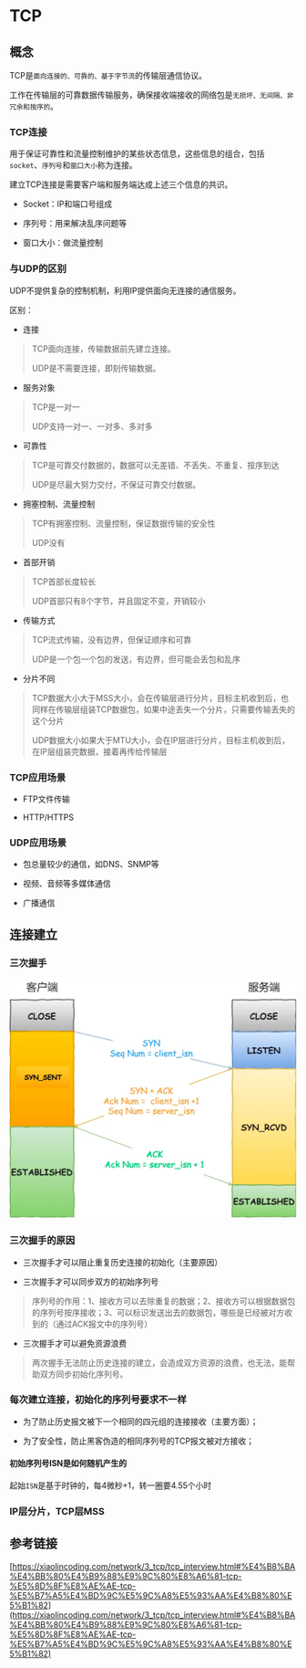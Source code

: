 # TCP

## 概念
TCP是`面向连接的、可靠的、基于字节流`的传输层通信协议。

工作在传输层的可靠数据传输服务，确保接收端接收的网络包是`无损坏、无间隔、非冗余和按序的`。

### TCP连接

用于保证可靠性和流量控制维护的某些状态信息，这些信息的组合，包括`socket`、`序列号`和`窗口大小`称为连接。

建立TCP连接是需要客户端和服务端达成上述三个信息的共识。

- Socket：IP和端口号组成

- 序列号：用来解决乱序问题等

- 窗口大小：做流量控制

### 与UDP的区别

UDP不提供复杂的控制机制，利用IP提供面向无连接的通信服务。

区别：

- 连接

> TCP面向连接，传输数据前先建立连接。
>
> UDP是不需要连接，即刻传输数据。

- 服务对象

> TCP是一对一
>
> UDP支持一对一、一对多、多对多

- 可靠性

> TCP是可靠交付数据的，数据可以无差错、不丢失、不重复、按序到达
>
> UDP是尽最大努力交付，不保证可靠交付数据。

- 拥塞控制、流量控制

> TCP有拥塞控制、流量控制，保证数据传输的安全性
>
> UDP没有

- 首部开销

> TCP首部长度较长
>
> UDP首部只有8个字节，并且固定不变，开销较小

- 传输方式

> TCP流式传输，没有边界，但保证顺序和可靠
>
> UDP是一个包一个包的发送，有边界，但可能会丢包和乱序

- 分片不同

> TCP数据大小大于MSS大小，会在传输层进行分片，目标主机收到后，也同样在传输层组装TCP数据包，如果中途丢失一个分片，只需要传输丢失的这个分片
>
> UDP数据大小如果大于MTU大小，会在IP层进行分片，目标主机收到后，在IP层组装完数据，接着再传给传输层

### TCP应用场景

- FTP文件传输

- HTTP/HTTPS

### UDP应用场景

- 包总量较少的通信，如DNS、SNMP等

- 视频、音频等多媒体通信

- 广播通信

## 连接建立

### 三次握手

![alt text](image.png)

### 三次握手的原因
- 三次握手才可以阻止重复历史连接的初始化（主要原因）

- 三次握手才可以同步双方的初始序列号

> 序列号的作用：1、接收方可以去除重复的数据；2、接收方可以根据数据包的序列号按序接收；3、可以标识发送出去的数据包，哪些是已经被对方收到的（通过ACK报文中的序列号）

- 三次握手才可以避免资源浪费

> 两次握手无法防止历史连接的建立，会造成双方资源的浪费，也无法，能帮助双方同步初始化序列号。

### 每次建立连接，初始化的序列号要求不一样

- 为了防止历史报文被下一个相同的四元组的连接接收（主要方面）；

- 为了安全性，防止黑客伪造的相同序列号的TCP报文被对方接收；

#### 初始序列号ISN是如何随机产生的
起始`ISN`是基于时钟的，每4微秒+1，转一圈要4.55个小时

### IP层分片，TCP层MSS



## 参考链接
[https://xiaolincoding.com/network/3_tcp/tcp_interview.html#%E4%B8%BA%E4%BB%80%E4%B9%88%E9%9C%80%E8%A6%81-tcp-%E5%8D%8F%E8%AE%AE-tcp-%E5%B7%A5%E4%BD%9C%E5%9C%A8%E5%93%AA%E4%B8%80%E5%B1%82](https://xiaolincoding.com/network/3_tcp/tcp_interview.html#%E4%B8%BA%E4%BB%80%E4%B9%88%E9%9C%80%E8%A6%81-tcp-%E5%8D%8F%E8%AE%AE-tcp-%E5%B7%A5%E4%BD%9C%E5%9C%A8%E5%93%AA%E4%B8%80%E5%B1%82)
